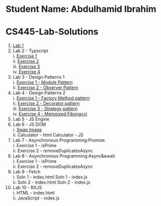 # Student Name: Abdulhamid Ibrahim
# CS445-Lab-Solutions
 1. [Lab 1](https://github.com/Hamid8542/cs445-lab-solutions/blob/main/Lab%201/Lab-1%20Solutions.pdf)<br>
 2. Lab 2 - Typscript <br>
     i. [Exercise 1](https://github.com/Hamid8542/cs445-lab-solutions/blob/main/Lab%202%20-%20Typescript/Exercise1.ts) <br>
     ii. [Exercise 2](https://github.com/Hamid8542/cs445-lab-solutions/blob/main/Lab%202%20-%20Typescript/Exercise2.ts) <br>
     iii. [Exercise 3](https://github.com/Hamid8542/cs445-lab-solutions/blob/main/Lab%202%20-%20Typescript/Exercise3.ts) <br>
     iv. [Exercise 4](https://github.com/Hamid8542/cs445-lab-solutions/blob/main/Lab%202%20-%20Typescript/Exercise4.ts) <br>
3. Lab 3 - Design Patterns 1 <br>
     i. [Exercise 1 - Module Pattern](https://github.com/Hamid8542/cs445-lab-solutions/blob/main/Lab%203%20Design%20Pattern%201/Exercise01.js)  <br>
     ii. [Exercise 2 - Observer Pattern](https://github.com/Hamid8542/cs445-lab-solutions/blob/main/Lab%203%20Design%20Pattern%201/Exercise02.js)  <br>
4. Lab 4 - Design Patterns 2 <br>
     i. [Exercise 1 - Factory Method pattern](https://github.com/Hamid8542/cs445-lab-solutions/blob/main/Lab%204%20Design%20Pattern%202/Exercise01.js) <br>
     ii. [Exercise 2 - Decorator pattern](https://github.com/Hamid8542/cs445-lab-solutions/blob/main/Lab%204%20Design%20Pattern%202/Exercise02.js) <br>
     iii. [Exercise 3 - Strategy pattern](https://github.com/Hamid8542/cs445-lab-solutions/blob/main/Lab%204%20Design%20Pattern%202/Exercise03.js)<br>
     iv. [Exercise 4 - Memoized Fibonacci](https://github.com/Hamid8542/cs445-lab-solutions/blob/main/Lab%204%20Design%20Pattern%202/Exercise04.js) <br>
5. Lab 5 - JS Engine
6. Lab 6 - JS DOM <br>
     i. [Swap Image](https://github.com/Hamid8542/cs445-lab-solutions/blob/main/lab%206%20JS%20DOM/swap.html) <br>
     ii. Calculator - html Calculator - JS <br>
7. Lab 7 - Asynchronous Programming:Promise <br>
     i. Exercise 1 - isPrime <br>
    ii. Exercise 2 - removeDuplicatesAsync <br>
8. Lab 8 - Asynchronous Programming:Async&await <br>
     i. Exercise 1 - isPrime <br>
     ii. Exercise 2 - removeDuplicatesAsync <br>
9. Lab 9 - Fetch <br>
     i. Soln 1 - index.html Soln 1 - index.js <br>
     ii. Soln 2 - index.html Soln 2 - index.js <br>
10. Lab 10 - RXJS <br>
     i. HTML - index.html <br>
     ii. JavaScript - index.js <br>